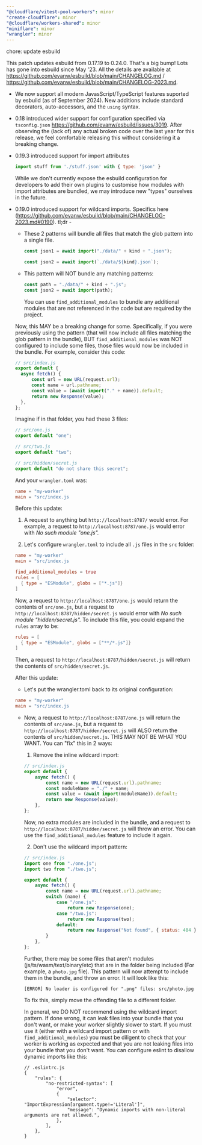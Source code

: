 ```yaml
---
"@cloudflare/vitest-pool-workers": minor
"create-cloudflare": minor
"@cloudflare/workers-shared": minor
"miniflare": minor
"wrangler": minor
---
```


chore: update esbuild

This patch updates esbuild from 0.17.19 to 0.24.0. That's a big bump! Lots has gone into esbuild since May '23. All the details are available at https://github.com/evanw/esbuild/blob/main/CHANGELOG.md / https://github.com/evanw/esbuild/blob/main/CHANGELOG-2023.md.

- We now support all modern JavasScript/TypeScript features suported by esbuild (as of September 2024). New additions include standard decorators, auto-accessors, and the `using` syntax.

- 0.18 introduced wider support for configuration specified via `tsconfig.json` https://github.com/evanw/esbuild/issues/3019. After observing the (lack of) any actual broken code over the last year for this release, we feel comfortable releasing this without considering it a breaking change.

- 0.19.3 introduced support for import attributes

  ```js
  import stuff from './stuff.json' with { type: 'json' }
  ```

  While we don't currently expose the esbuild configuration for developers to add their own plugins to customise how modules with import attributes are bundled, we may introduce new "types" ourselves in the future.

- 0.19.0 introduced support for wildcard imports. Specifics here (https://github.com/evanw/esbuild/blob/main/CHANGELOG-2023.md#0190). tl;dr -

  - These 2 patterns will bundle all files that match the glob pattern into a single file.

    ```js
    const json1 = await import("./data/" + kind + ".json");
    ```

    ```js
    const json2 = await import(`./data/${kind}.json`);
    ```

  - This pattern will NOT bundle any matching patterns:
    ```js
    const path = "./data/" + kind + ".js";
    const json2 = await import(path);
    ```
    You can use `find_additional_modules` to bundle any additional modules that are not referenced in the code but are required by the project.

  Now, this MAY be a breaking change for some. Specifically, if you were previously using the pattern (that will now include all files matching the glob pattern in the bundle), BUT `find_additional_modules` was NOT configured to include some files, those files would now be included in the bundle. For example, consider this code:

  ```js
  // src/index.js
  export default {
  	async fetch() {
  		const url = new URL(request.url);
  		const name = url.pathname;
  		const value = (await import("." + name)).default;
  		return new Response(value);
  	},
  };
  ```

  Imagine if in that folder, you had these 3 files:

  ```js
  // src/one.js
  export default "one";
  ```

  ```js
  // src/two.js
  export default "two";
  ```

  ```js
  // src/hidden/secret.js
  export default "do not share this secret";
  ```

  And your `wrangler.toml` was:

  ```toml
  name = "my-worker"
  main = "src/index.js
  ```

  Before this update:

  1. A request to anything but `http://localhost:8787/` would error. For example, a request to `http://localhost:8787/one.js` would error with _No such module "one.js"._

  2. Let's configure `wrangler.toml` to include all `.js` files in the `src` folder:

  ```toml
  name = "my-worker"
  main = "src/index.js

  find_additional_modules = true
  rules = [
    { type = "ESModule", globs = ["*.js"]}
  ]
  ```

  Now, a request to `http://localhost:8787/one.js` would return the contents of `src/one.js`, but a request to `http://localhost:8787/hidden/secret.js` would error with _No such module "hidden/secret.js"._ To include this file, you could expand the `rules` array to be:

  ```toml
  rules = [
    { type = "ESModule", globs = ["**/*.js"]}
  ]
  ```

  Then, a request to `http://localhost:8787/hidden/secret.js` will return the contents of `src/hidden/secret.js`.

  After this update:

  - Let's put the wrangler.toml back to its original configuration:

  ```toml
  name = "my-worker"
  main = "src/index.js
  ```

  - Now, a request to `http://localhost:8787/one.js` will return the contents of `src/one.js`, but a request to `http://localhost:8787/hidden/secret.js` will ALSO return the contents of `src/hidden/secret.js`. THIS MAY NOT BE WHAT YOU WANT. You can "fix" this in 2 ways:

    1. Remove the inline wildcard import:

    ```js
    // src/index.js
    export default {
    	async fetch() {
    		const name = new URL(request.url).pathname;
    		const moduleName = "./" + name;
    		const value = (await import(moduleName)).default;
    		return new Response(value);
    	},
    };
    ```

    Now, no extra modules are included in the bundle, and a request to `http://localhost:8787/hidden/secret.js` will throw an error. You can use the `find_additional_modules` feature to include it again.

    2. Don't use the wildcard import pattern:

    ```js
    // src/index.js
    import one from "./one.js";
    import two from "./two.js";

    export default {
    	async fetch() {
    		const name = new URL(request.url).pathname;
    		switch (name) {
    			case "/one.js":
    				return new Response(one);
    			case "/two.js":
    				return new Response(two);
    			default:
    				return new Response("Not found", { status: 404 });
    		}
    	},
    };
    ```

    Further, there may be some files that aren't modules (js/ts/wasm/text/binary/etc) that are in the folder being included (For example, a `photo.jpg` file). This pattern will now attempt to include them in the bundle, and throw an error. It will look like this:

    `[ERROR] No loader is configured for ".png" files: src/photo.jpg`

    To fix this, simply move the offending file to a different folder.

    In general, we DO NOT recommend using the wildcard import pattern. If done wrong, it can leak files into your bundle that you don't want, or make your worker slightly slower to start. If you must use it (either with a wildcard import pattern or with `find_additional_modules`) you must be diligent to check that your worker is working as expected and that you are not leaking files into your bundle that you don't want. You can configure eslint to disallow dynamic imports like this:

    ```jsonc
    // .eslintrc.js
    {
    	"rules": {
    		"no-restricted-syntax": [
    			"error",
    			{
    				"selector": "ImportExpression[argument.type!='Literal']",
    				"message": "Dynamic imports with non-literal arguments are not allowed.",
    			},
    		],
    	},
    }
    ```
